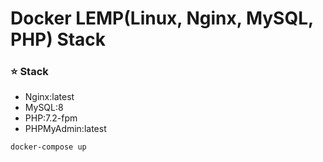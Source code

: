 # Docker LEMP(Linux, Nginx, MySQL, PHP) Stack

### ⭐️ Stack
- Nginx:latest
- MySQL:8
- PHP:7.2-fpm
- PHPMyAdmin:latest

```
docker-compose up
```
